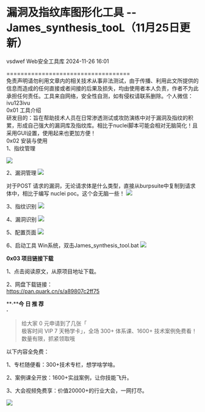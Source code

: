 #  漏洞及指纹库图形化工具 -- James_synthesis_tooL（11月25日更新）   
vsdwef  Web安全工具库   2024-11-26 16:01  
  
===================================  
免责声明请勿利用文章内的相关技术从事非法测试，由于传播、利用此文所提供的信息而造成的任何直接或者间接的后果及损失，均由使用者本人负责，作者不为此承担任何责任。工具来自网络，安全性自测，如有侵权请联系删除。个人微信：ivu123ivu  
0x01 工具介绍  
研发目的：旨在帮助技术人员在日常渗透测试或攻防演练中对于漏洞及指纹的积累，形成自己强大的漏洞库及指纹库。相比于nuclei脚本可能会相对无脑简化！且采用GUI设置，使用起来也更加方便！  
0x02 安装与使用  
1、指纹管理  
  
![](https://mmbiz.qpic.cn/sz_mmbiz_png/8H1dCzib3UibtOicKdztKdGpTaB6HkfIGklPZib1M0nYOib5Zicda4KBNQLL1MeJhxXbesr5napoQ6VBBhG9A4J6KwNw/640?wx_fmt=png&from=appmsg "")  
  
2、漏洞管理 ![](https://mmbiz.qpic.cn/sz_mmbiz_png/8H1dCzib3UibtOicKdztKdGpTaB6HkfIGklCqWxRx5coocURfsADXJ85e42SgdDGonPuqXxm9Y2Ohk9ib3vaXPhcAA/640?wx_fmt=png&from=appmsg "")  
  
  
对于POST 请求的漏洞，无论请求体是什么类型，直接从burpsuite中复制到请求体中，相比于编写 nuclei poc。这个会无脑一些！ ![](https://mmbiz.qpic.cn/sz_mmbiz_png/8H1dCzib3UibtOicKdztKdGpTaB6HkfIGklxFofribOQDxL4PghiasP1HRIgXkOOFVYriadSiaic7Ya0xs7BWKXbLMRdaA/640?wx_fmt=png&from=appmsg "")  
  
  
3、指纹识别 ![](https://mmbiz.qpic.cn/sz_mmbiz_png/8H1dCzib3UibtOicKdztKdGpTaB6HkfIGklljkS9GtoibklpKxbQVHJJw8ArIibPczIok1uKZxianPoBJQmf3nc5tYsg/640?wx_fmt=png&from=appmsg "")  
  
  
4、漏洞识别 ![](https://mmbiz.qpic.cn/sz_mmbiz_png/8H1dCzib3UibtOicKdztKdGpTaB6HkfIGklJQtB94PDLmjUUzXLiaH7AZToia1YdNVBZOTx2yEyQ9VPibBXEZecTiaoHg/640?wx_fmt=png&from=appmsg "")  
  
  
5、配置页面 ![](https://mmbiz.qpic.cn/sz_mmbiz_png/8H1dCzib3UibtOicKdztKdGpTaB6HkfIGklH3sxShfChxZbdGIDMyMlNYcSia7ib6clX2Kesu7tCJdeiaVKibJvbicsrPg/640?wx_fmt=png&from=appmsg "")  
  
  
6、启动工具 Win系统，双击James_synthesis_tool.bat ![](https://mmbiz.qpic.cn/sz_mmbiz_png/8H1dCzib3UibtOicKdztKdGpTaB6HkfIGkllZ6J4n04PdjGOGVmKkp4iaqsHf93fPGOBzdJxXxJHoQ6s7OvVFMjpbw/640?wx_fmt=png&from=appmsg "")  
  
  
**0x03 项目链接下载**  
  
1、点击阅读原文，从原项目地址下载。  
  
2、网盘下载链接：  
https://pan.quark.cn/s/a89807c2ff75  
  
  
  
**·****今 日 推 荐**  
**·**  
  
> 给大家 0 元申请到了几张「  
极客时间 VIP 7 天畅学卡」，全场 300+ 体系课、1600+ 技术案例免费看！数量有限，抓紧领取哦  
  
以下内容全免费：  
  
1、专栏随便看：300+技术专栏，想学啥学啥。  
  
2、案例课全开放：1600+实战案例，让你技能飞升。  
  
3、大会视频免费享：价值20000+的行业大会，一网打尽。  
  
  
  
![](https://mmbiz.qpic.cn/sz_mmbiz_jpg/8H1dCzib3UibtOicKdztKdGpTaB6HkfIGklR8IyMzkhJhHY4S85fT3uyy6mhkW5k02GmnOqHzeYOk3FpFB6peYo2w/640?wx_fmt=jpeg&from=appmsg "")  
  
  
